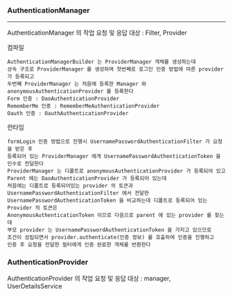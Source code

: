 ### AuthenticationManager

---

AuthenticationManager 의 작업 요청 및 응답 대상 : Filter, Provider

컴파일

    AuthenticationManagerBuilder 는 ProviderManager 객체를 생성하는데
    상속 구조로 ProviderManager 를 생성하며 첫번째로 로그인 인증 방법에 따른 provider 가 등록되고
    두번째 ProviderManager 는 처음에 등록한 Manager 와 anonymousAuthenticationProvider 를 등록한다
    Form 인증 : DaoAuthenticationProvider
    RememberMe 인증 : RememberMeAuthenticationProvider
    Oauth 인증 : OauthAuthenticationProvider
    
런타임

    formLogin 인증 방법으로 진행시 UsernamePasswordAuthenticationFilter 가 요청을 받은 후
    등록되어 있는 ProviderManager 에게 UsernamePasswordAuthenticationToken 을 인수로 전달한다
    ProviderManager 는 디폴트로 anonymousAuthenticationProvider 가 등록되어 있고
    Parent 에는 DaoAuthenticationProvider 가 등록되어 있는데
    처음에는 디폴트로 등록되어있는 provider 의 토큰과 UsernamePasswordAuthenticationFilter 에서 전달한
    UsernamePasswordAuthenticationToken 을 비교하는데 디폴트로 등록되어 있는 Provider 의 토큰은
    AnonymousAuthenticationToken 이므로 다음으로 parent 에 있는 provider 를 찾는데
    부모 provider 는 UsernamePasswordAuthenticationToken 을 가지고 있으므로
    조건이 성립되면서 provider.authenticate(인증 정보) 를 호출하여 인증을 진행하고
    인증 후 요청을 전달한 필터에게 인증 완료한 객체를 반환한다
    
### AuthenticationProvider

AuthenticationProvider 의 작업 요청 및 응답 대상 : manager, UserDetailsService

